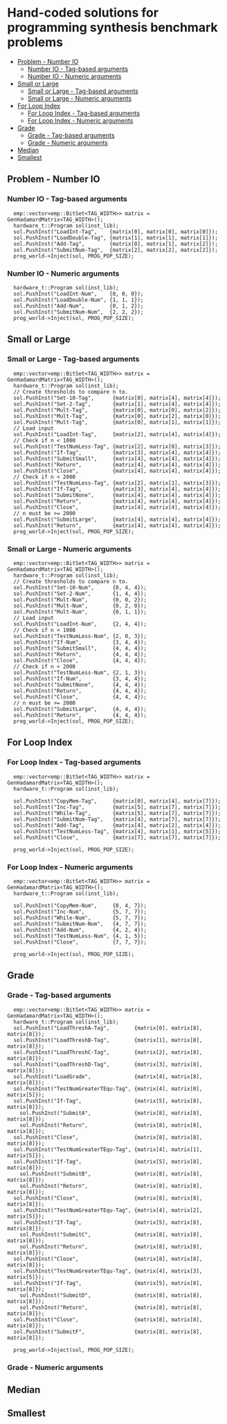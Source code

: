 # Hand-coded solutions for programming synthesis benchmark problems

<!-- TOC -->

- [Problem - Number IO](#problem---number-io)
  - [Number IO - Tag-based arguments](#number-io---tag-based-arguments)
  - [Number IO - Numeric arguments](#number-io---numeric-arguments)
- [Small or Large](#small-or-large)
  - [Small or Large - Tag-based arguments](#small-or-large---tag-based-arguments)
  - [Small or Large - Numeric arguments](#small-or-large---numeric-arguments)
- [For Loop Index](#for-loop-index)
  - [For Loop Index - Tag-based arguments](#for-loop-index---tag-based-arguments)
  - [For Loop Index - Numeric arguments](#for-loop-index---numeric-arguments)
- [Grade](#grade)
  - [Grade - Tag-based arguments](#grade---tag-based-arguments)
  - [Grade - Numeric arguments](#grade---numeric-arguments)
- [Median](#median)
- [Smallest](#smallest)

<!-- /TOC -->

## Problem - Number IO

### Number IO - Tag-based arguments

```{C++}
  emp::vector<emp::BitSet<TAG_WIDTH>> matrix = GenHadamardMatrix<TAG_WIDTH>();
  hardware_t::Program sol(inst_lib);
  sol.PushInst("LoadInt-Tag",    {matrix[0], matrix[0], matrix[0]});
  sol.PushInst("LoadDouble-Tag", {matrix[1], matrix[1], matrix[1]});
  sol.PushInst("Add-Tag",        {matrix[0], matrix[1], matrix[2]});
  sol.PushInst("SubmitNum-Tag",  {matrix[2], matrix[2], matrix[2]});
  prog_world->Inject(sol, PROG_POP_SIZE);
```

### Number IO - Numeric arguments

```{C++}
  hardware_t::Program sol(inst_lib);
  sol.PushInst("LoadInt-Num",    {0, 0, 0});
  sol.PushInst("LoadDouble-Num", {1, 1, 1});
  sol.PushInst("Add-Num",        {0, 1, 2});
  sol.PushInst("SubmitNum-Num",  {2, 2, 2});
  prog_world->Inject(sol, PROG_POP_SIZE);
```

## Small or Large

### Small or Large - Tag-based arguments

```{C++}
  emp::vector<emp::BitSet<TAG_WIDTH>> matrix = GenHadamardMatrix<TAG_WIDTH>();
  hardware_t::Program sol(inst_lib);
  // Create thresholds to compare n to.
  sol.PushInst("Set-10-Tag",      {matrix[0], matrix[4], matrix[4]});
  sol.PushInst("Set-2-Tag",       {matrix[1], matrix[4], matrix[4]});
  sol.PushInst("Mult-Tag",        {matrix[0], matrix[0], matrix[2]});
  sol.PushInst("Mult-Tag",        {matrix[0], matrix[2], matrix[0]});
  sol.PushInst("Mult-Tag",        {matrix[0], matrix[1], matrix[1]});
  // Load input
  sol.PushInst("LoadInt-Tag",     {matrix[2], matrix[4], matrix[4]});
  // Check if n < 1000
  sol.PushInst("TestNumLess-Tag", {matrix[2], matrix[0], matrix[3]});
  sol.PushInst("If-Tag",          {matrix[3], matrix[4], matrix[4]});
  sol.PushInst("SubmitSmall",     {matrix[4], matrix[4], matrix[4]});
  sol.PushInst("Return",          {matrix[4], matrix[4], matrix[4]});
  sol.PushInst("Close",           {matrix[4], matrix[4], matrix[4]});
  // Check if n < 2000
  sol.PushInst("TestNumLess-Tag", {matrix[2], matrix[1], matrix[3]});
  sol.PushInst("If-Tag",          {matrix[3], matrix[4], matrix[4]});
  sol.PushInst("SubmitNone",      {matrix[4], matrix[4], matrix[4]});
  sol.PushInst("Return",          {matrix[4], matrix[4], matrix[4]});
  sol.PushInst("Close",           {matrix[4], matrix[4], matrix[4]});
  // n must be >= 2000
  sol.PushInst("SubmitLarge",     {matrix[4], matrix[4], matrix[4]});
  sol.PushInst("Return",          {matrix[4], matrix[4], matrix[4]});
  prog_world->Inject(sol, PROG_POP_SIZE);
```

### Small or Large - Numeric arguments

```{C++}
  emp::vector<emp::BitSet<TAG_WIDTH>> matrix = GenHadamardMatrix<TAG_WIDTH>();
  hardware_t::Program sol(inst_lib);
  // Create thresholds to compare n to.
  sol.PushInst("Set-10-Num",      {0, 4, 4});
  sol.PushInst("Set-2-Num",       {1, 4, 4});
  sol.PushInst("Mult-Num",        {0, 0, 2});
  sol.PushInst("Mult-Num",        {0, 2, 0});
  sol.PushInst("Mult-Num",        {0, 1, 1});
  // Load input
  sol.PushInst("LoadInt-Num",     {2, 4, 4});
  // Check if n < 1000
  sol.PushInst("TestNumLess-Num", {2, 0, 3});
  sol.PushInst("If-Num",          {3, 4, 4});
  sol.PushInst("SubmitSmall",     {4, 4, 4});
  sol.PushInst("Return",          {4, 4, 4});
  sol.PushInst("Close",           {4, 4, 4});
  // Check if n < 2000
  sol.PushInst("TestNumLess-Num", {2, 1, 3});
  sol.PushInst("If-Num",          {3, 4, 4});
  sol.PushInst("SubmitNone",      {4, 4, 4});
  sol.PushInst("Return",          {4, 4, 4});
  sol.PushInst("Close",           {4, 4, 4});
  // n must be >= 2000
  sol.PushInst("SubmitLarge",     {4, 4, 4});
  sol.PushInst("Return",          {4, 4, 4});
  prog_world->Inject(sol, PROG_POP_SIZE);
```

## For Loop Index

### For Loop Index - Tag-based arguments

```{C++}
  emp::vector<emp::BitSet<TAG_WIDTH>> matrix = GenHadamardMatrix<TAG_WIDTH>();
  hardware_t::Program sol(inst_lib);

  sol.PushInst("CopyMem-Tag",     {matrix[0], matrix[4], matrix[7]});
  sol.PushInst("Inc-Tag",         {matrix[5], matrix[7], matrix[7]});
  sol.PushInst("While-Tag",       {matrix[5], matrix[7], matrix[7]});
  sol.PushInst("SubmitNum-Tag",   {matrix[4], matrix[7], matrix[7]});
  sol.PushInst("Add-Tag",         {matrix[4], matrix[2], matrix[4]});
  sol.PushInst("TestNumLess-Tag", {matrix[4], matrix[1], matrix[5]});
  sol.PushInst("Close",           {matrix[7], matrix[7], matrix[7]});

  prog_world->Inject(sol, PROG_POP_SIZE);
```

### For Loop Index - Numeric arguments

```{C++}
  emp::vector<emp::BitSet<TAG_WIDTH>> matrix = GenHadamardMatrix<TAG_WIDTH>();
  hardware_t::Program sol(inst_lib);

  sol.PushInst("CopyMem-Num",     {0, 4, 7});
  sol.PushInst("Inc-Num",         {5, 7, 7});
  sol.PushInst("While-Num",       {5, 7, 7});
  sol.PushInst("SubmitNum-Num",   {4, 7, 7});
  sol.PushInst("Add-Num",         {4, 2, 4});
  sol.PushInst("TestNumLess-Num", {4, 1, 5});
  sol.PushInst("Close",           {7, 7, 7});

  prog_world->Inject(sol, PROG_POP_SIZE);
```

## Grade

### Grade - Tag-based arguments

```{C++}
  emp::vector<emp::BitSet<TAG_WIDTH>> matrix = GenHadamardMatrix<TAG_WIDTH>();
  hardware_t::Program sol(inst_lib);
  sol.PushInst("LoadThreshA-Tag",        {matrix[0], matrix[8], matrix[8]});
  sol.PushInst("LoadThreshB-Tag",        {matrix[1], matrix[8], matrix[8]});
  sol.PushInst("LoadThreshC-Tag",        {matrix[2], matrix[8], matrix[8]});
  sol.PushInst("LoadThreshD-Tag",        {matrix[3], matrix[8], matrix[8]});
  sol.PushInst("LoadGrade",              {matrix[4], matrix[8], matrix[8]});
  sol.PushInst("TestNumGreaterTEqu-Tag", {matrix[4], matrix[0], matrix[5]});
  sol.PushInst("If-Tag",                 {matrix[5], matrix[8], matrix[8]});
    sol.PushInst("SubmitA",              {matrix[8], matrix[8], matrix[8]});
    sol.PushInst("Return",               {matrix[8], matrix[8], matrix[8]});
  sol.PushInst("Close",                  {matrix[8], matrix[8], matrix[8]});
  sol.PushInst("TestNumGreaterTEqu-Tag", {matrix[4], matrix[1], matrix[5]});
  sol.PushInst("If-Tag",                 {matrix[5], matrix[8], matrix[8]});
    sol.PushInst("SubmitB",              {matrix[8], matrix[8], matrix[8]});
    sol.PushInst("Return",               {matrix[8], matrix[8], matrix[8]});
  sol.PushInst("Close",                  {matrix[8], matrix[8], matrix[8]});
  sol.PushInst("TestNumGreaterTEqu-Tag", {matrix[4], matrix[2], matrix[5]});
  sol.PushInst("If-Tag",                 {matrix[5], matrix[8], matrix[8]});
    sol.PushInst("SubmitC",              {matrix[8], matrix[8], matrix[8]});
    sol.PushInst("Return",               {matrix[8], matrix[8], matrix[8]});
  sol.PushInst("Close",                  {matrix[8], matrix[8], matrix[8]});
  sol.PushInst("TestNumGreaterTEqu-Tag", {matrix[4], matrix[3], matrix[5]});
  sol.PushInst("If-Tag",                 {matrix[5], matrix[8], matrix[8]});
    sol.PushInst("SubmitD",              {matrix[8], matrix[8], matrix[8]});
    sol.PushInst("Return",               {matrix[8], matrix[8], matrix[8]});
  sol.PushInst("Close",                  {matrix[8], matrix[8], matrix[8]});
  sol.PushInst("SubmitF",                {matrix[8], matrix[8], matrix[8]});
  
  prog_world->Inject(sol, PROG_POP_SIZE);
```

### Grade - Numeric arguments

## Median

## Smallest
